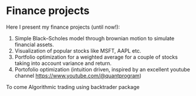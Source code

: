 # Finance projects

Here I present my finance projects (until now!):
1) Simple Black–Scholes model through brownian motion to simulate financial assets.
2) Visualization of popular stocks like MSFT, AAPL etc.
3) Portfolio optimization for a weighted average for a couple of stocks taking into account variance and return.
4) Portofolio optimization (intuition driven, inspired by an excellent youtube channel https://www.youtube.com/@quantprogram)


To come 
Algorithmic trading using backtrader package 

